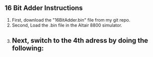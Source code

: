 ## 16 Bit Adder Instructions
1. First, download the "16BitAdder.bin" file from my git repo.
2. Second, Load the .bin file in the Altair 8800 simulator.
3. Next, switch to the 4th adress by doing the following:
    -
